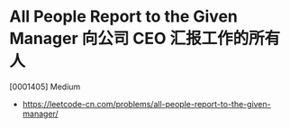 # All People Report to the Given Manager 向公司 CEO 汇报工作的所有人

[0001405] Medium

- https://leetcode-cn.com/problems/all-people-report-to-the-given-manager/

